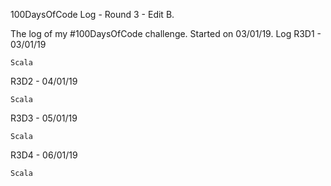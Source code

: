 100DaysOfCode Log - Round 3 - Edit B.

The log of my #100DaysOfCode challenge. Started on 03/01/19. Log
R3D1 - 03/01/19

    Scala

R3D2 - 04/01/19

    Scala

R3D3 - 05/01/19

    Scala

R3D4 - 06/01/19

    Scala
